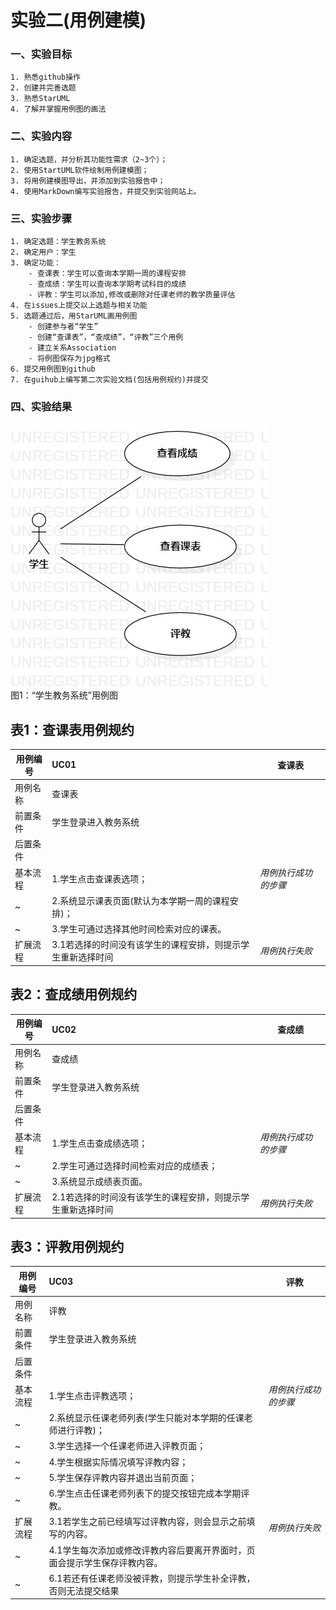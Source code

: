# 实验二(用例建模)

### 一、实验目标
    1. 熟悉github操作  
    2. 创建并完善选题  
    3. 熟悉StarUML  
    4. 了解并掌握用例图的画法  

### 二、实验内容
    1. 确定选题，并分析其功能性需求（2~3个）；
    2. 使用StartUML软件绘制用例建模图；
    3. 将用例建模图导出，并添加到实验报告中；
    4. 使用MarkDown编写实验报告，并提交到实验网站上。

### 三、实验步骤
    1. 确定选题：学生教务系统  
    2. 确定用户：学生  
    3. 确定功能：  
        - 查课表：学生可以查询本学期一周的课程安排  
        - 查成绩：学生可以查询本学期考试科目的成绩 
        - 评教：学生可以添加,修改或删除对任课老师的教学质量评估
    4. 在issues上提交以上选题与相关功能
    5. 选题通过后，用StarUML画用例图
        - 创建参与者“学生”
        - 创建“查课表”，“查成绩”，“评教”三个用例
        - 建立关系Association
        - 将例图保存为jpg格式  
    6. 提交用例图到github  
    7. 在guihub上编写第二次实验文档(包括用例规约)并提交  

### 四、实验结果
![用例建模图](./UseCaseDiagram1.jpg)  
图1：“学生教务系统”用例图

## 表1：查课表用例规约

用例编号  | UC01 | 查课表  
-|:-|-  
用例名称  | 查课表  |   
前置条件  | 学生登录进入教务系统     |  
后置条件  |      |   
基本流程  | 1.学生点击查课表选项；  |*用例执行成功的步骤*  
~| 2.系统显示课表页面(默认为本学期一周的课程安排)；  |   
~| 3.学生可通过选择其他时间检索对应的课表。 |
扩展流程  | 3.1若选择的时间没有该学生的课程安排，则提示学生重新选择时间    |*用例执行失败*     


## 表2：查成绩用例规约

用例编号  | UC02 | 查成绩  
-|:-|-  
用例名称  | 查成绩  |   
前置条件  | 学生登录进入教务系统     |  
后置条件  |      |   
基本流程  | 1.学生点击查成绩选项；  |*用例执行成功的步骤*  
~| 2.学生可通过选择时间检索对应的成绩表；  |   
~| 3.系统显示成绩表页面。 |
扩展流程  | 2.1若选择的时间没有该学生的课程安排，则提示学生重新选择时间    |*用例执行失败*     


## 表3：评教用例规约

用例编号  | UC03 | 评教  
-|:-|-  
用例名称  | 评教  |   
前置条件  | 学生登录进入教务系统     |  
后置条件  |      |   
基本流程  | 1.学生点击评教选项；  |*用例执行成功的步骤*  
~| 2.系统显示任课老师列表(学生只能对本学期的任课老师进行评教)；  |   
~| 3.学生选择一个任课老师进入评教页面； | 
~| 4.学生根据实际情况填写评教内容； | 
~| 5.学生保存评教内容并退出当前页面； | 
~| 6.学生点击任课老师列表下的提交按钮完成本学期评教。 | 
扩展流程  | 3.1若学生之前已经填写过评教内容，则会显示之前填写的内容。 |*用例执行失败* 
~| 4.1学生每次添加或修改评教内容后要离开界面时，页面会提示学生保存评教内容。 |
~| 6.1若还有任课老师没被评教，则提示学生补全评教，否则无法提交结果   |

